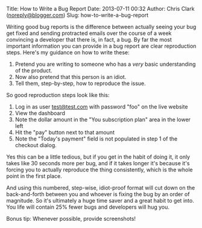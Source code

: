 Title: How to Write a Bug Report
Date: 2013-07-11 00:32
Author: Chris Clark (noreply@blogger.com)
Slug: how-to-write-a-bug-report

Writing good bug reports is the difference between actually seeing your
bug get fixed and sending protracted emails over the course of a week
convincing a developer that there is, in fact, a bug. By far the most
important information you can provide in a bug report are clear
reproduction steps. Here's my guidance on how to write these:

1. Pretend you are writing to someone who has a *very* basic understanding of the product. 
2. Now also pretend that this person is an idiot.
3. Tell them, step-by-step, how to reproduce the issue.

So good reproduction steps look like this:

1. Log in as user test@test.com with password "foo" on the live website
2. View the dashboard
3. Note the dollar amount in the "You subscription plan" area in the
lower left
4. Hit the "pay" button next to that amount
5. Note the "Today's payment" field is not populated in step 1 of the
checkout dialog.

Yes this can be a little tedious, but if you get in the habit of doing
it, it only takes like 30 seconds more per bug, and if it takes longer
it's because it's forcing you to actually reproduce the thing
consistently, which is the whole point in the first place.

And using this numbered, step-wise, idiot-proof format will cut down on
the back-and-forth between you and whoever is fixing the bug by an order
of magnitude. So it's ultimately a huge time saver and a great habit to
get into. You life will contain 25% fewer bugs and developers will hug
you.

Bonus tip: Whenever possible, provide screenshots!
